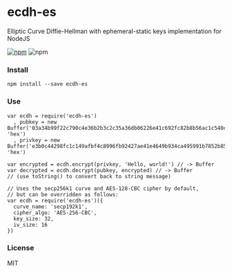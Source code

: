 # ecdh-es
Elliptic Curve Diffie-Hellman with ephemeral-static keys implementation for NodeJS

[![npm](https://img.shields.io/npm/v/ecdh-es.svg)](http://npmjs.org/package/ecdh-es)
![npm](https://img.shields.io/npm/l/ecdh-es.svg)

### Install

    npm install --save ecdh-es

### Use
    var ecdh = require('ecdh-es')
      , pubkey = new Buffer('03a34b99f22c790c4e36b2b3c2c35a36db06226e41c692fc82b8b56ac1c540c5bd', 'hex')
      , privkey = new Buffer('e3b0c44298fc1c149afbf4c8996fb92427ae41e4649b934ca495991b7852b855', 'hex')

    var encrypted = ecdh.encrypt(privkey, 'Hello, world!') // -> Buffer
    var decrypted = ecdh.decrypt(pubkey, encrypted) // -> Buffer
    // (use toString() to convert back to string message)

    // Uses the secp256k1 curve and AES-128-CBC cipher by default,
    // but can be overridden as follows:
    var ecdh = require('ecdh-es')({
      curve_name: 'secp192k1',
      cipher_algo: 'AES-256-CBC',
      key_size: 32,
      iv_size: 16
    })

###  License

MIT
